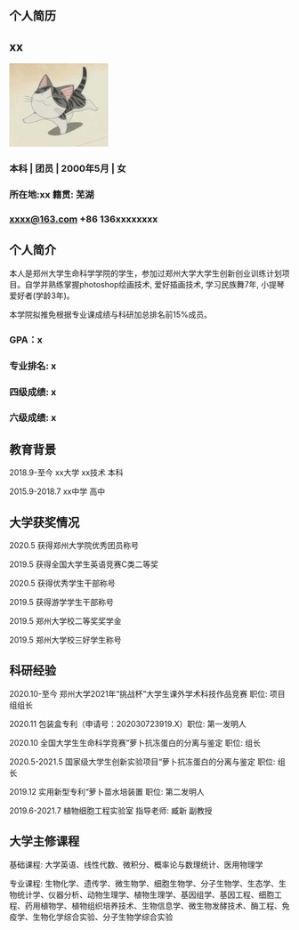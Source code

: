 ## 个人简历

## xx
![](./assets/images/cat.gif)
### 本科 | 团员 | 2000年5月 | 女
### 所在地:xx 籍贯: 芜湖
### xxxx@163.com +86 136xxxxxxxx


## 个人简介
本人是郑州大学生命科学学院的学生，参加过郑州大学大学生创新创业训练计划项目。自学并熟练掌握photoshop绘画技术, 爱好插画技术, 学习民族舞7年, 小提琴爱好者(学龄3年)。

本学院拟推免根据专业课成绩与科研加总排名前15%成员。

### GPA：x
### 专业排名: x
### 四级成绩: x
### 六级成绩: x

## 教育背景
2018.9-至今 xx大学 xx技术   本科  

2015.9-2018.7 xx中学    高中    

## 大学获奖情况
2020.5 获得郑州大学院优秀团员称号

2019.5 获得全国大学生英语竞赛C类二等奖

2020.5 获得优秀学生干部称号

2019.5 获得游学学生干部称号

2019.5 郑州大学校二等奖奖学金

2019.5 郑州大学校三好学生称号

## 科研经验
2020.10-至今 郑州大学2021年“挑战杯”大学生课外学术科技作品竞赛 职位: 项目组组长

2020.11 包装盒专利（申请号：202030723919.X）职位: 第一发明人

2020.10 全国大学生生命科学竞赛”萝卜抗冻蛋白的分离与鉴定 职位: 组长

2020.5-2021.5 国家级大学生创新实验项目“萝卜抗冻蛋白的分离与鉴定 职位: 组长

2019.12 实用新型专利“萝卜苗水培装置 职位: 第二发明人

2019.6-2021.7 植物细胞工程实验室 指导老师: 臧新 副教授

## 大学主修课程
基础课程: 大学英语、线性代数、微积分、概率论与数理统计、医用物理学

专业课程: 生物化学、遗传学、微生物学、细胞生物学、分子生物学、生态学、生物统计学、仪器分析、动物生理学、植物生理学、基因组学、基因工程、细胞工程、药用植物学、植物组织培养技术、生物信息学、微生物发酵技术、酶工程、免疫学、生物化学综合实验、分子生物学综合实验
